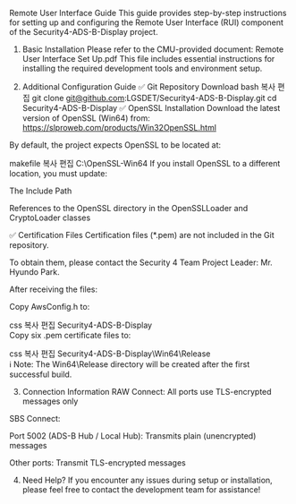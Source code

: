 Remote User Interface Guide
This guide provides step-by-step instructions for setting up and configuring the Remote User Interface (RUI) component of the Security4-ADS-B-Display project.

1. Basic Installation
Please refer to the CMU-provided document:
Remote User Interface Set Up.pdf
This file includes essential instructions for installing the required development tools and environment setup.

2. Additional Configuration Guide
✅ Git Repository Download
bash
복사
편집
git clone git@github.com:LGSDET/Security4-ADS-B-Display.git
cd Security4-ADS-B-Display
✅ OpenSSL Installation
Download the latest version of OpenSSL (Win64) from:
https://slproweb.com/products/Win32OpenSSL.html

By default, the project expects OpenSSL to be located at:

makefile
복사
편집
C:\OpenSSL-Win64
If you install OpenSSL to a different location, you must update:

The Include Path

References to the OpenSSL directory in the OpenSSLLoader and CryptoLoader classes

✅ Certification Files
Certification files (*.pem) are not included in the Git repository.

To obtain them, please contact the Security 4 Team Project Leader: Mr. Hyundo Park.

After receiving the files:

Copy AwsConfig.h to:

css
복사
편집
Security4-ADS-B-Display\
Copy six .pem certificate files to:

css
복사
편집
Security4-ADS-B-Display\Win64\Release\
ℹ️ Note: The Win64\Release directory will be created after the first successful build.

3. Connection Information
RAW Connect: All ports use TLS-encrypted messages only

SBS Connect:

Port 5002 (ADS-B Hub / Local Hub): Transmits plain (unencrypted) messages

Other ports: Transmit TLS-encrypted messages

4. Need Help?
If you encounter any issues during setup or installation,
please feel free to contact the development team for assistance!